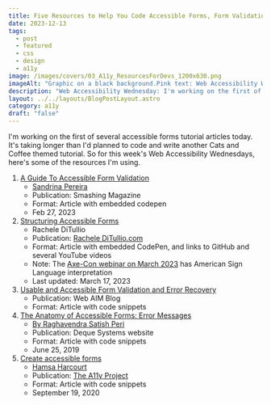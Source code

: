 ```yaml
---
title: Five Resources to Help You Code Accessible Forms, Form Validation, and Error Messages
date: 2023-12-13
tags:
  - post
  - featured
  - css
  - design
  - a11y
image: /images/covers/03_A11y_ResourcesForDevs_1200x630.png
imageAlt: "Graphic on a black background.Pink text: Web Accessibility Wednesdayslaptop emoji + wheelchair emojiOrange text: A11y Resources for Devs!pink to orange gradient text: https://gingerkiwi.dev"
description: "Web Accessibility Wednesday: I'm working on the first of several accessible forms tutorial articles today. It's taking longer than I'd planned to code and write another Cats and Coffee themed tutorial. So for this week's Web Accessibility Wednesdays, here's some of the resources I'm using."
layout: ../../layouts/BlogPostLayout.astro
category: a11y
draft: "false"
---
```

I'm working on the first of several accessible forms tutorial articles today. It's taking longer than I'd planned to code and write another Cats and Coffee themed tutorial. So for this week's Web Accessibility Wednesdays, here's some of the resources I'm using.

1. [A Guide To Accessible Form Validation](https://www.smashingmagazine.com/2023/02/guide-accessible-form-validation/)
	- [Sandrina Pereira](https://www.smashingmagazine.com/author/sandrina-pereira/)
	- Publication: Smashing Magazine
	- Format: Article with embedded codepen
	- Feb 27, 2023
2. [Structuring Accessible Forms](https://racheleditullio.com/talks/accessible-forms/)
	- Rachele DiTullio
	- Publication: [Rachele DiTullio.com](https://racheleditullio.com)
	- Format: Article with embedded CodePen, and links to GitHub and several YouTube videos
	- Note: The [Axe-Con webinar on March 2023](https://www.youtube.com/watch?v=hc_mWh4T2bE&feature=youtu.be) has American Sign Language interpretation
	- Last updated: March 17, 2023
3. [Usable and Accessible Form Validation and Error Recovery](https://webaim.org/techniques/formvalidation)
	- Publication: Web AIM Blog
	- Format: Article with code snippets
4. [The Anatomy of Accessible Forms: Error Messages](https://www.deque.com/blog/anatomy-of-accessible-forms-error-messages/)
	- [By Raghavendra Satish Peri](https://www.deque.com/blog/author/raghavendra-perideque-com/)
	- Publication: Deque Systems website
	- Format: Article with code snippets
	- June 25, 2019
5. [Create accessible forms](https://www.a11yproject.com/posts/how-to-write-accessible-forms/)
	- [Hamsa Harcourt](https://www.a11yproject.com/authors/#hamsa-harcourt)
	- Publication: [The A11y Project](https://www.a11yproject.com)
	- Format: Article with code snippets
	- September 19, 2020